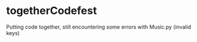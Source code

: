 # togetherCodefest
Putting code together, still encountering some errors with Music.py (invalid keys)
